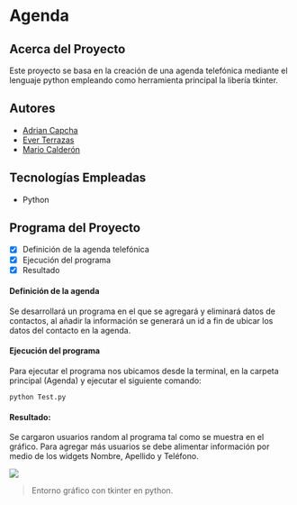 # Agenda

## Acerca del Proyecto

Este proyecto se basa en la creación de una agenda telefónica mediante el lenguaje python empleando como herramienta principal la libería tkinter.

## Autores

- [Adrian Capcha](https://github.com/adriancapchaq)
- [Ever Terrazas](https://github.com/ETERRAZAS21PE)
- [Mario Calderón](https://github.com/mjcald)

## Tecnologías Empleadas

- Python

## Programa del Proyecto

- [x] Definición de la agenda telefónica
- [x] Ejecución del programa
- [x] Resultado

#### Definición de la agenda
Se desarrollará un programa en el que se agregará y eliminará datos de contactos, al añadir la información se generará un id a fin de ubicar los datos del contacto en la agenda.

#### Ejecución del programa
Para ejecutar el programa nos ubicamos desde la terminal, en la carpeta principal (Agenda) y ejecutar el siguiente comando:

    python Test.py

#### Resultado:
Se cargaron usuarios random al programa tal como se muestra en el gráfico. Para agregar más usuarios se debe alimentar información por medio de los widgets Nombre, Apellido y Teléfono. 

![](https://i.ibb.co/rfB0Wp4/23-03-06-005700-Agenda-Telef-nica.png)
> Entorno gráfico con tkinter en python.